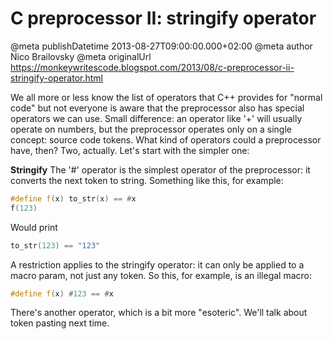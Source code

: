 # C preprocessor II: stringify operator

@meta publishDatetime 2013-08-27T09:00:00.000+02:00
@meta author Nico Brailovsky
@meta originalUrl https://monkeywritescode.blogspot.com/2013/08/c-preprocessor-ii-stringify-operator.html

We all more or less know the list of operators that C++ provides for "normal code" but not everyone is aware that the preprocessor also has special operators we can use. Small difference: an operator like '+' will usually operate on numbers, but the preprocessor operates only on a single concept: source code tokens. What kind of operators could a preprocessor have, then? Two, actually. Let's start with the simpler one:

**Stringify**
The '#' operator is the simplest operator of the preprocessor: it converts the next token to string. Something like this, for example:

```c++
#define f(x) to_str(x) == #x
f(123)
```

Would print

```c++
to_str(123) == "123"
```

A restriction applies to the stringify operator: it can only be applied to a macro param, not just any token. So this, for example, is an illegal macro:

```c++
#define f(x) #123 == #x
```

There's another operator, which is a bit more "esoteric". We'll talk about token pasting next time.

